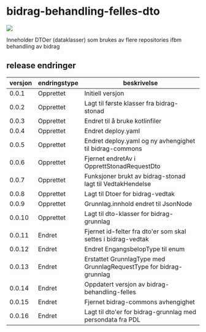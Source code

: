 # bidrag-behandling-felles-dto

![](https://github.com/navikt/bidrag-behandling-felles-dto/workflows/maven%20deploy/badge.svg)

Inneholder DTOer (dataklasser) som brukes av flere repositories ifbm behandling av bidrag

## release endringer

| versjon | endringstype | beskrivelse                                                        |
|---------|--------------|--------------------------------------------------------------------|
| 0.0.1   | Opprettet    | Initiell versjon                                                   |
| 0.0.2   | Opprettet    | Lagt til første klasser fra bidrag-stonad                          |
| 0.0.3   | Opprettet    | Endret til å bruke kotlinfiler                                     |
| 0.0.4   | Opprettet    | Endret deploy.yaml                                                 |
| 0.0.5   | Opprettet    | Endret deploy.yaml og ny avhengighet til bidrag-commons            |
| 0.0.6   | Opprettet    | Fjernet endretAv i OpprettStonadRequestDto                         |
| 0.0.7   | Opprettet    | Funksjoner brukt av bidrag-stonad lagt til VedtakHendelse          |
| 0.0.8   | Opprettet    | Lagt til Dtoer for bidrag-vedtak                                   |
| 0.0.9   | Opprettet    | Grunnlag.innhold endret til JsonNode                               |
| 0.0.10  | Opprettet    | Lagt til dto-klasser for bidrag-grunnlag                           |
| 0.0.11  | Endret       | Fjernet id-felter fra dto'er som skal settes i bidrag-vedtak       |
| 0.0.12  | Endret       | Endret EngangsbelopType til enum                                   |
| 0.0.13  | Endret       | Erstattet GrunnlagType med GrunnlagRequestType for bidrag-grunnlag |
| 0.0.14  | Endret       | Oppdatert versjon av bidrag-behandling-felles                      |
| 0.0.15  | Endret       | Fjernet bidrag-commons avhengighet                                 |
| 0.0.16  | Endret       | Lagt til dto'er for bidrag-grunnlag med persondata fra PDL         |
